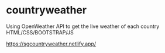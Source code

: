 # countryweather

Using OpenWeather API to get the live weather of each country
HTML/CSS/BOOTSTRAP/JS

https://sgcountryweather.netlify.app/

